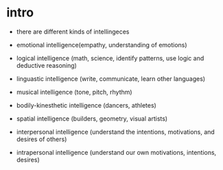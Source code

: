 # intro

- there are different kinds of intellingeces

- emotional intelligence(empathy, understanding of emotions)
- logical intelligence (math, science, identify patterns, use logic and deductive reasoning)
- linguastic intelligence (write, communicate, learn other languages)
- musical intelligence (tone, pitch, rhythm)
- bodily-kinesthetic intelligence (dancers, athletes)
- spatial intelligence (builders, geometry, visual artists)

- interpersonal intelligence (understand the intentions, motivations, and desires of others)
- intrapersonal intelligence (understand our own motivations, intentions, desires)



